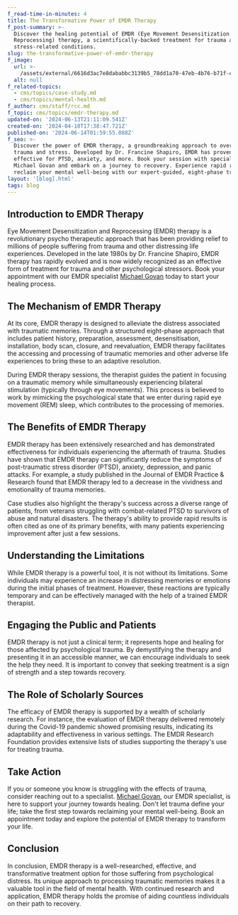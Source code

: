 ```yaml
---
f_read-time-in-minutes: 4
title: The Transformative Power of EMDR Therapy
f_post-summary: >-
  Discover the healing potential of EMDR (Eye Movement Desensitization and
  Reprocessing) therapy, a scientifically-backed treatment for trauma and
  stress-related conditions.‍
slug: the-transformative-power-of-emdr-therapy
f_image:
  url: >-
    /assets/external/6616d3ac7e8dababbc3139b5_78dd1a70-47eb-4b76-b71f-ce79b0af2522.jpg
  alt: null
f_related-topics:
  - cms/topics/case-study.md
  - cms/topics/mental-health.md
f_author: cms/staff/rcc.md
f_topic: cms/topics/emdr-therapy.md
updated-on: '2024-06-13T21:11:09.541Z'
created-on: '2024-04-10T17:38:47.721Z'
published-on: '2024-06-14T01:59:55.088Z'
f_seo: >-
  Discover the power of EMDR therapy, a groundbreaking approach to overcoming
  trauma and stress. Developed by Dr. Francine Shapiro, EMDR has proven
  effective for PTSD, anxiety, and more. Book your session with specialist
  Michael Govan and embark on a journey to recovery. Experience rapid relief and
  reclaim your mental well-being with our expert-guided, eight-phase treatment.
layout: '[blog].html'
tags: blog
---
```


**Introduction to EMDR Therapy**
--------------------------------

Eye Movement Desensitization and Reprocessing (EMDR) therapy is a revolutionary psycho therapeutic approach that has been providing relief to millions of people suffering from trauma and other distressing life experiences. Developed in the late 1980s by Dr. Francine Shapiro, EMDR therapy has rapidly evolved and is now widely recognized as an effective form of treatment for trauma and other psychological stressors. Book your appointment with our EMDR specialist [Michael Govan](/staff/michael-govan) today to start your healing process.

**The Mechanism of EMDR Therapy**
---------------------------------

At its core, EMDR therapy is designed to alleviate the distress associated with traumatic memories. Through a structured eight-phase approach that includes patient history, preparation, assessment, desensitisation, installation, body scan, closure, and reevaluation, EMDR therapy facilitates the accessing and processing of traumatic memories and other adverse life experiences to bring these to an adaptive resolution.

During EMDR therapy sessions, the therapist guides the patient in focusing on a traumatic memory while simultaneously experiencing bilateral stimulation (typically through eye movements). This process is believed to work by mimicking the psychological state that we enter during rapid eye movement (REM) sleep, which contributes to the processing of memories.

**The Benefits of EMDR Therapy**
--------------------------------

EMDR therapy has been extensively researched and has demonstrated effectiveness for individuals experiencing the aftermath of trauma. Studies have shown that EMDR therapy can significantly reduce the symptoms of post-traumatic stress disorder (PTSD), anxiety, depression, and panic attacks. For example, a study published in the Journal of EMDR Practice & Research found that EMDR therapy led to a decrease in the vividness and emotionality of trauma memories.

Case studies also highlight the therapy's success across a diverse range of patients, from veterans struggling with combat-related PTSD to survivors of abuse and natural disasters. The therapy's ability to provide rapid results is often cited as one of its primary benefits, with many patients experiencing improvement after just a few sessions.

**Understanding the Limitations**
---------------------------------

While EMDR therapy is a powerful tool, it is not without its limitations. Some individuals may experience an increase in distressing memories or emotions during the initial phases of treatment. However, these reactions are typically temporary and can be effectively managed with the help of a trained EMDR therapist.

**Engaging the Public and Patients**
------------------------------------

EMDR therapy is not just a clinical term; it represents hope and healing for those affected by psychological trauma. By demystifying the therapy and presenting it in an accessible manner, we can encourage individuals to seek the help they need. It is important to convey that seeking treatment is a sign of strength and a step towards recovery.

**The Role of Scholarly Sources**
---------------------------------

The efficacy of EMDR therapy is supported by a wealth of scholarly research. For instance, the evaluation of EMDR therapy delivered remotely during the Covid-19 pandemic showed promising results, indicating its adaptability and effectiveness in various settings. The EMDR Research Foundation provides extensive lists of studies supporting the therapy's use for treating trauma.

**Take Action**
---------------

If you or someone you know is struggling with the effects of trauma, consider reaching out to a specialist. [Michael Govan](/staff/michael-govan), our EMDR specialist, is here to support your journey towards healing. Don't let trauma define your life; take the first step towards reclaiming your mental well-being. Book an appointment today and explore the potential of EMDR therapy to transform your life.

**Conclusion**
--------------

In conclusion, EMDR therapy is a well-researched, effective, and transformative treatment option for those suffering from psychological distress. Its unique approach to processing traumatic memories makes it a valuable tool in the field of mental health. With continued research and application, EMDR therapy holds the promise of aiding countless individuals on their path to recovery.
